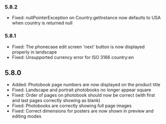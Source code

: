 ### 5.8.2
- Fixed: nullPointerException on Country.getInstance now defaults to USA when country is returned null

### 5.8.1
- Fixed: The phonecase edit screen 'next' button is now displayed properly in landscape
- Fixed: Unsupported currency error for ISO 3166 country:en

## 5.8.0
- Added: Photobook page numbers are now displayed on the product title
- Fixed: Landscape and portrait photobooks no longer appear square
- Fixed: Order of pages on photobook should now be correct (with first and last pages correctly showing as blank)
- Fixed: Photobooks are correctly showing full page images
- Fixed: Correct dimensions for posters are now shown in preview and editing modes
